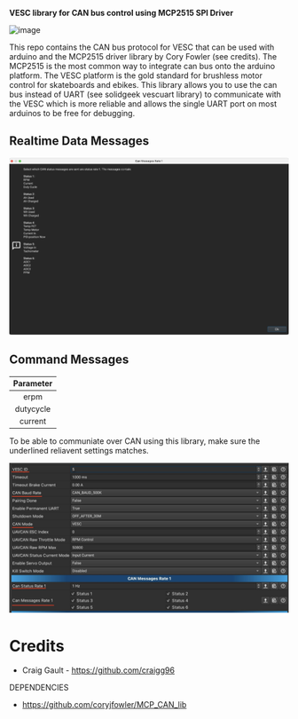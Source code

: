 **VESC library for CAN bus control using MCP2515 SPI Driver**

![image](https://github.com/craigg96/vesc_can_bus_arduino/blob/main/images/header.png?raw=true "Header")

This repo contains the CAN bus protocol for VESC that can be used with arduino and the MCP2515 driver library by Cory Fowler (see credits).
The MCP2515 is the most common way to integrate can bus onto the arduino platform. The VESC platform is the gold standard for brushless motor control for skateboards and ebikes. This library allows you to use the can bus instead of UART (see solidgeek vescuart library) to communicate with the VESC which is more reliable and allows the single UART port on most arduinos to be free for debugging.

## Realtime Data Messages

![image](https://github.com/peterchu3/vesc_can_bus_arduino/blob/main/images/CanMessages.jpg?raw=true "Header")

## Command Messages

| Parameter |
| :-------: |
|   erpm    |
| dutycycle |
|  current  |

To be able to communiate over CAN using this library, make sure the underlined reliavent settings matches.

![image](https://github.com/peterchu3/vesc_can_bus_arduino/blob/main/images/CanConfig.jpg?raw=true "Header")

# Credits

- Craig Gault - https://github.com/craigg96

DEPENDENCIES

- https://github.com/coryjfowler/MCP_CAN_lib
